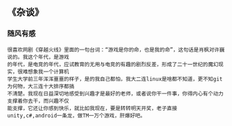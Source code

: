 ## 《杂谈》

### 随风有感
    很喜欢网剧《穿越火线》里面的一句台词：“游戏是你的命，也是我的命”，这句话是肖枫对许巍说的。我这个年代，是游戏
    的年代，是电竞的年代，应试教育的无用与电竞的有趣的剧烈反差，形成了二十一世纪的魔幻现实，很难想象我一个计算机
    学生大学前三年浑浑噩噩的样子，是的我自己都怕，我大二连linux是啥都不知道，更不知git为何物，大三连十大排序都搞
    不清楚。我现在日益深切地感受到兴趣才是最好的老师，或者说你干一件事，你得内心有个动力支撑着你去干，而兴趣不仅
    能支撑，它还让你感到快乐，就比如我现在，要是转转明天开奖，老子直接unity,c#,android一条龙，做TM一万个游戏，肝爆好吧。
